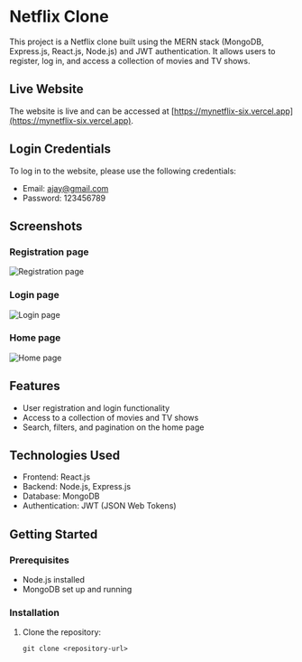 # Netflix Clone

This project is a Netflix clone built using the MERN stack (MongoDB, Express.js, React.js, Node.js) and JWT authentication. It allows users to register, log in, and access a collection of movies and TV shows.

## Live Website

The website is live and can be accessed at [https://mynetflix-six.vercel.app](https://mynetflix-six.vercel.app).

## Login Credentials

To log in to the website, please use the following credentials:

- Email: ajay@gmail.com
- Password: 123456789

## Screenshots

### Registration page
![Registration page](https://i.postimg.cc/7LfxQs9D/Screenshot-639.png)

### Login page
![Login page](https://i.postimg.cc/P5v331D9/Screenshot-638.png)

### Home page
![Home page](https://i.postimg.cc/qMWVvJxf/Screenshot-637.png)

## Features

- User registration and login functionality
- Access to a collection of movies and TV shows
- Search, filters, and pagination on the home page

## Technologies Used

- Frontend: React.js
- Backend: Node.js, Express.js
- Database: MongoDB
- Authentication: JWT (JSON Web Tokens)

## Getting Started

### Prerequisites

- Node.js installed
- MongoDB set up and running

### Installation

1. Clone the repository:

   ```shell
   git clone <repository-url>
